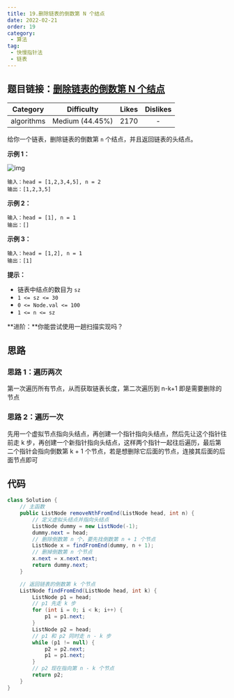 ```yaml
---
title: 19.删除链表的倒数第 N 个结点
date: 2022-02-21
order: 19
category:
 - 算法
tag:
 - 快慢指针法
 - 链表
---
```


## 题目链接：[删除链表的倒数第 N 个结点](https://leetcode.cn/problems/remove-nth-node-from-end-of-list/description/)
<!-- more -->
|  Category  |   Difficulty    | Likes | Dislikes |
| :--------: | :-------------: | :---: | :------: |
| algorithms | Medium (44.45%) | 2170  |    -     |

给你一个链表，删除链表的倒数第 `n` 个结点，并且返回链表的头结点。

**示例 1：**

![img](https://assets.leetcode.com/uploads/2020/10/03/remove_ex1.jpg)

```
输入：head = [1,2,3,4,5], n = 2
输出：[1,2,3,5]
```

**示例 2：**

```
输入：head = [1], n = 1
输出：[]
```

**示例 3：**

```
输入：head = [1,2], n = 1
输出：[1]
```

**提示：**

- 链表中结点的数目为 `sz`
- `1 <= sz <= 30`
- `0 <= Node.val <= 100`
- `1 <= n <= sz`

**进阶：**你能尝试使用一趟扫描实现吗？

## 思路

### 思路 1：遍历两次

第一次遍历所有节点，从而获取链表长度，第二次遍历到 n-k+1 即是需要删除的节点

### 思路 2：遍历一次

先用一个虚拟节点指向头结点，再创建一个指针指向头结点，然后先让这个指针往前走 k 步，再创建一个新指针指向头结点，这样两个指针一起往后遍历，最后第二个指针会指向倒数第 k + 1 个节点，若是想删除它后面的节点，连接其后面的后面节点即可

## 代码

```java
class Solution {
    // 主函数
    public ListNode removeNthFromEnd(ListNode head, int n) {
        // 定义虚拟头结点并指向头结点
        ListNode dummy = new ListNode(-1);
        dummy.next = head;
        // 删除倒数第 n 个，要先找倒数第 n + 1 个节点
        ListNode x = findFromEnd(dummy, n + 1);
        // 删掉倒数第 n 个节点
        x.next = x.next.next;
        return dummy.next;
    }

    // 返回链表的倒数第 k 个节点
    ListNode findFromEnd(ListNode head, int k) {
        ListNode p1 = head;
        // p1 先走 k 步
        for (int i = 0; i < k; i++) {
            p1 = p1.next;
        }
        ListNode p2 = head;
        // p1 和 p2 同时走 n - k 步
        while (p1 != null) {
            p2 = p2.next;
            p1 = p1.next;
        }
        // p2 现在指向第 n - k 个节点
        return p2;
    }
}
```

